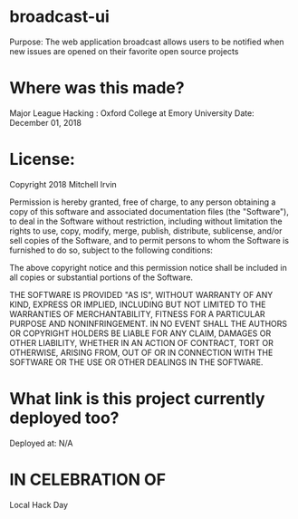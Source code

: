 # broadcast-ui
Purpose: The web application broadcast allows users to be notified when new issues are opened on their favorite open source projects

# Where was this made?
Major League Hacking : Oxford College at Emory University
Date: December 01, 2018

# License:
Copyright 2018 Mitchell Irvin

Permission is hereby granted, free of charge, to any person obtaining a copy of this software and associated documentation files (the "Software"), to deal in the Software without restriction, including without limitation the rights to use, copy, modify, merge, publish, distribute, sublicense, and/or sell copies of the Software, and to permit persons to whom the Software is furnished to do so, subject to the following conditions:

The above copyright notice and this permission notice shall be included in all copies or substantial portions of the Software.

THE SOFTWARE IS PROVIDED "AS IS", WITHOUT WARRANTY OF ANY KIND, EXPRESS OR IMPLIED, INCLUDING BUT NOT LIMITED TO THE WARRANTIES OF MERCHANTABILITY, FITNESS FOR A PARTICULAR PURPOSE AND NONINFRINGEMENT. IN NO EVENT SHALL THE AUTHORS OR COPYRIGHT HOLDERS BE LIABLE FOR ANY CLAIM, DAMAGES OR OTHER LIABILITY, WHETHER IN AN ACTION OF CONTRACT, TORT OR OTHERWISE, ARISING FROM, OUT OF OR IN CONNECTION WITH THE SOFTWARE OR THE USE OR OTHER DEALINGS IN THE SOFTWARE.

# What link is this project currently deployed too?
Deployed at: N/A

# IN CELEBRATION OF
Local Hack Day
